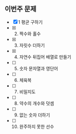 ## 이번주 문제
- [x] 1 평균 구하기 
- [x] 2. 짝수와 홀수
- [x] 3. 자릿수 더하기
- [x] 4. 자연수 뒤집어 배열로 만들기
- [ ] 5. 숫자 문자열과 영단어
- [ ] 6. 체육복
- [ ] 7. 비밀지도
- [ ] 8. 약수의 개수와 덧셈
- [ ] 9. 없는 숫자 더하기
- [ ] 10. 완주하지 못한 선수

